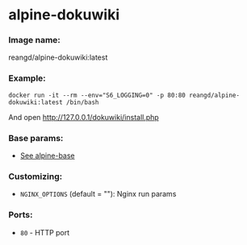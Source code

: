 alpine-dokuwiki
===


### Image name:
reangd/alpine-dokuwiki:latest


### Example:
```
docker run -it --rm --env="S6_LOGGING=0" -p 80:80 reangd/alpine-dokuwiki:latest /bin/bash
```


And open http://127.0.0.1/dokuwiki/install.php


### Base params:
* [See alpine-base](https://github.com/ReanGD/docker-alpine/blob/master/alpine-base/README.md)


### Customizing:
* `NGINX_OPTIONS` (default = ""): Nginx run params


### Ports:
* `80` - HTTP port
